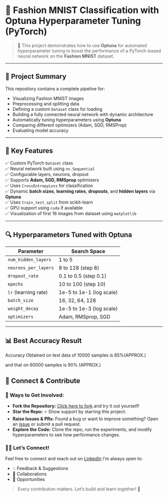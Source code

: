 # 🧠 Fashion MNIST Classification with Optuna Hyperparameter Tuning (PyTorch)



> 🚀 This project demonstrates how to use **Optuna** for automated hyperparameter tuning to boost the performance of a PyTorch-based neural network on the **Fashion MNIST** dataset.

---

## 📌 Project Summary

This repository contains a complete pipeline for:

- Visualizing Fashion MNIST images
- Preprocessing and splitting data
- Defining a custom `Dataset` class for loading
- Building a fully connected neural network with dynamic architecture
- Automatically tuning hyperparameters using **Optuna**
- Comparing different optimizers (Adam, SGD, RMSProp)
- Evaluating model accuracy

---

## 🧠 Key Features

✅ Custom PyTorch `Dataset` class  
✅ Neural network built using `nn.Sequential`  
✅ Configurable layers, neurons, dropout  
✅ Supports **Adam, SGD, RMSprop** optimizers  
✅ Uses `CrossEntropyLoss` for classification  
✅ Dynamic **batch sizes**, **learning rates**, **dropouts**, and **hidden layers** via **Optuna**  
✅ Uses `train_test_split` from scikit-learn  
✅ GPU support using `cuda` if available  
✅ Visualization of first 16 images from dataset using `matplotlib`

---



## 🔍 Hyperparameters Tuned with Optuna

| Parameter         | Search Space                         |
|------------------|--------------------------------------|
| `num_hidden_layers` | 1 to 5                            |
| `neurons_per_layers` | 8 to 128 (step 8)               |
| `dropout_rate`      | 0.1 to 0.5 (step 0.1)            |
| `epochs`            | 10 to 100 (step 10)              |
| `lr` (learning rate)| 1e-5 to 1e-1 (log scale)         |
| `batch_size`        | 16, 32, 64, 128                   |
| `weight_decay`      | 1e-5 to 1e-3 (log scale)         |
| `optimizers`        | Adam, RMSprop, SGD               |

---

## 📊 Best Accuracy Result

Accuracy Obtained on test data of 10000 samples is 85%(APPROX.)

and that on 60000 samples is 90% (APPROX.)


## 🤝 Connect & Contribute

### 🔗 Ways to Get Involved:

- **Fork the Repository:** [Click here to fork](https://github.com/CGMAPS1/Mini-Project-Optuna-Pytorch-/fork) and try it out yourself!
- **Star the Repo:** ⭐ Show support by starring this project.
- **Raise Issues & PRs:** Found a bug or want to improve something? Open an [issue](https://github.com/CGMAPS1/Mini-Project-Optuna-Pytorch-/issues) or submit a pull request.
- **Explore the Code:** Clone the repo, run the experiments, and modify hyperparameters to see how performance changes.

### 👨‍💻 Let’s Connect!

Feel free to connect and reach out on [LinkedIn](www.linkedin.com/in/aditya-pratap-singh-admin) I'm always open to:

- 💡 Feedback & Suggestions  
- 🤝 Collaborations  
- 💼 Opportunities

> Every contribution matters. Let’s build and learn together! 🚀 
